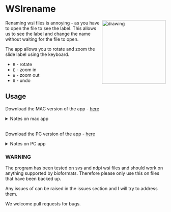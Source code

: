 # WSIrename 
<img src="https://user-images.githubusercontent.com/57836474/194433742-ebd8e93e-37c0-41bb-953f-a0b9c8167d0b.png" alt="drawing" width="200" align="right"/>


Renaming wsi files is annoying - as you have to open the file to see the label. This allows us to see the label and change the name without waiting for the file to open.

The app allows you to rotate and zoom the slide label using the keyboard.

- `R` - rotate
- `E` - zoom in 
- `W` - zoom out
- `U` - undo


## Usage

Download the MAC version of the app - [here](https://github.com/Pathomix/WSIrename/releases/download/v1.0.1/WSIrename_mac.app.zip)

<details>
  <summary>Notes on mac app</summary><p align="left">
  <a>
  The user may have to right click and select open to get it to open for the first time</a><br>
</details><br>

Download the PC version of the app - [here](https://github.com/Pathomix/WSIrename/releases/download/v1.0.1/WSIrename_pc.exe)
<details>
  <summary>Notes on PC app</summary><p align="left">
  The pc version has been tested on svs and ndpi images. This version is unsigned so wil require clearance from the user to run. The full version has a certificate.</a><br>
</details>

### WARNING
The program has been tested on svs and ndpi wsi files and should work on anything supported by bioformats.
Therefore please only use this on files that have been backed up. 


Any issues of can be raised in the issues section and I will try to address them. 

We welcome pull requests for bugs. 

